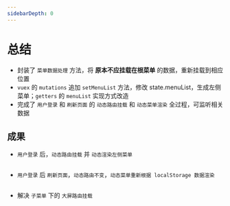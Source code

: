 ```yaml
---
sidebarDepth: 0
---
```


# 总结

- 封装了 `菜单数据处理` 方法，将 **原本不应挂载在根菜单** 的数据，重新挂载到相应位置
- `vuex` 的 `mutations` 追加 `setMenuList` 方法，修改 state.menuList，生成左侧菜单；`getters` 的 `menuList` 实现方式改造
- 完成了 `用户登录` 和 `刷新页面` 的 `动态路由挂载` 和 `动态菜单渲染` 全过程，可监听相关数据

## 成果

- `用户登录` 后，`动态路由挂载` 并 `动态渲染左侧菜单`

<img style="width:100%" :src="$withBase('/assets/菜单改造_成果1.png')">

- `用户登录` 后 `刷新页面`，`动态路由不变`，`动态菜单重新根据 localStorage 数据渲染`

<img style="width:100%" :src="$withBase('/assets/菜单改造_成果2.png')">

- 解决 `子菜单` 下的 `大屏路由挂载`

<img style="width:100%" :src="$withBase('/assets/菜单改造_成果3.png')">
